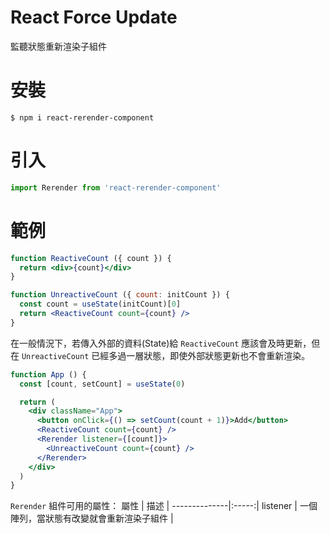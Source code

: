 # React Force Update

監聽狀態重新渲染子組件

# 安裝
```
$ npm i react-rerender-component
```

# 引入
```js
import Rerender from 'react-rerender-component'
```

# 範例
```jsx
function ReactiveCount ({ count }) {
  return <div>{count}</div>
}

function UnreactiveCount ({ count: initCount }) {
  const count = useState(initCount)[0]
  return <ReactiveCount count={count} />
}
```

在一般情況下，若傳入外部的資料(State)給 `ReactiveCount` 應該會及時更新，但在 `UnreactiveCount` 已經多過一層狀態，即使外部狀態更新也不會重新渲染。

```jsx
function App () {
  const [count, setCount] = useState(0)

  return (
    <div className="App">
      <button onClick={() => setCount(count + 1)}>Add</button>
      <ReactiveCount count={count} />
      <Rerender listener={[count]}>
        <UnreactiveCount count={count} />
      </Rerender>
    </div>
  )
}
```

`Rerender` 組件可用的屬性：
屬性           | 描述  |
--------------|:-----:|
listener    | 一個陣列，當狀態有改變就會重新渲染子組件 |